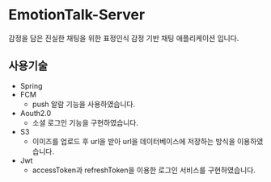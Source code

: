 # EmotionTalk-Server
감정을 담은 진실한 채팅을 위한 표정인식 감정 기반 채팅 애플리케이션 입니다.




## 사용기술
* Spring
* FCM
   - push 알람 기능을 사용하였습니다.
* Aouth2.0
   - 소셜 로그인 기능을 구현하였습니다.
* S3
   - 이미즈를 업로드 후 url을 받아 url을 데이터베이스에 저장하는 방식을 이용하였습니다.
* Jwt
   - accessToken과 refreshToken을 이용한 로그인 서비스를 구현하였습니다.
